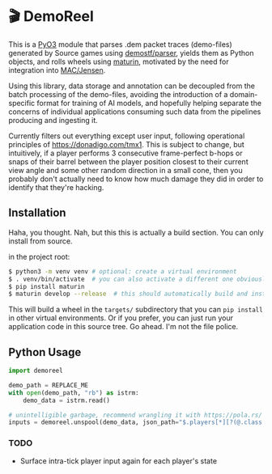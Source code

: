 # 🎬 DemoReel

This is a [PyO3] module that parses .dem packet traces (demo-files) generated by
Source games using [demostf/parser][demostf], yields them as Python objects, and rolls
wheels using [maturin], motivated by the need for integration into
[MAC/Jensen][jensen]. 

Using this library, data storage and annotation can be decoupled from the batch
processing of the demo-files, avoiding the introduction of a domain-specific
format for training of AI models, and hopefully helping separate the concerns of
individual applications consuming such data from the pipelines producing and
ingesting it. 

Currently filters out everything except user input, following operational
principles of https://donadigo.com/tmx1. This is subject to change, but
intuitively, if a player performs 3 consecutive frame-perfect b-hops or snaps of
their barrel between the player position closest to their current view angle and
some other random direction in a small cone, then you probably don't actually
need to know how much damage they did in order to identify that they're hacking.


## Installation

Haha, you thought. Nah, but this this is actually a build section. You can only
install from source.

in the project root:
```sh
$ python3 -m venv venv # optional: create a virtual environment
$ . venv/bin/activate  # you can also activate a different one obviously
$ pip install maturin
$ maturin develop --release  # this should automatically build and install a wheel for you
```

This will build a wheel in the `targets/` subdirectory that you can `pip
install` in other virtual environments. Or if you prefer, you can just run your
application code in this source tree. Go ahead. I'm not the file police.

## Python Usage

```py
import demoreel

demo_path = REPLACE_ME
with open(demo_path, "rb") as istrm:
    demo_data = istrm.read()

# unintelligible garbage, recommend wrangling it with https://pola.rs/
inputs = demoreel.unspool(demo_data, json_path="$.players[*][?(@.class!='other')]")
```

### TODO
- Surface intra-tick player input again for each player's state

[maturin]: https://maturin.rs/
[pyo3]: https://pyo3.rs/
[jpath]: https://docs.rs/serde_json_path/
[jensen]: https://github.com/megascatterbomb/MegaAntiCheat/
[demostf]: https://github.com/demostf/parser